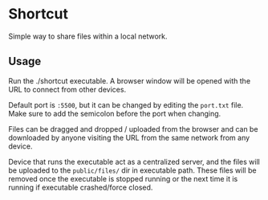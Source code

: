 # Shortcut

Simple way to share files within a local network. 

## Usage

Run the ./shortcut executable. A browser window will be opened with the URL to connect from other devices. 

Default port is `:5500`, but it can be changed by editing the `port.txt` file. Make sure to add the semicolon before the port when changing.

Files can be dragged and dropped / uploaded from the browser and can be downloaded by anyone visiting the URL from the same network from any device. 

Device that runs the executable act as a centralized server, and the files will be uploaded to the `public/files/` dir in executable path. These files will be removed once the executable is stopped running or the next time it is running if executable crashed/force closed.